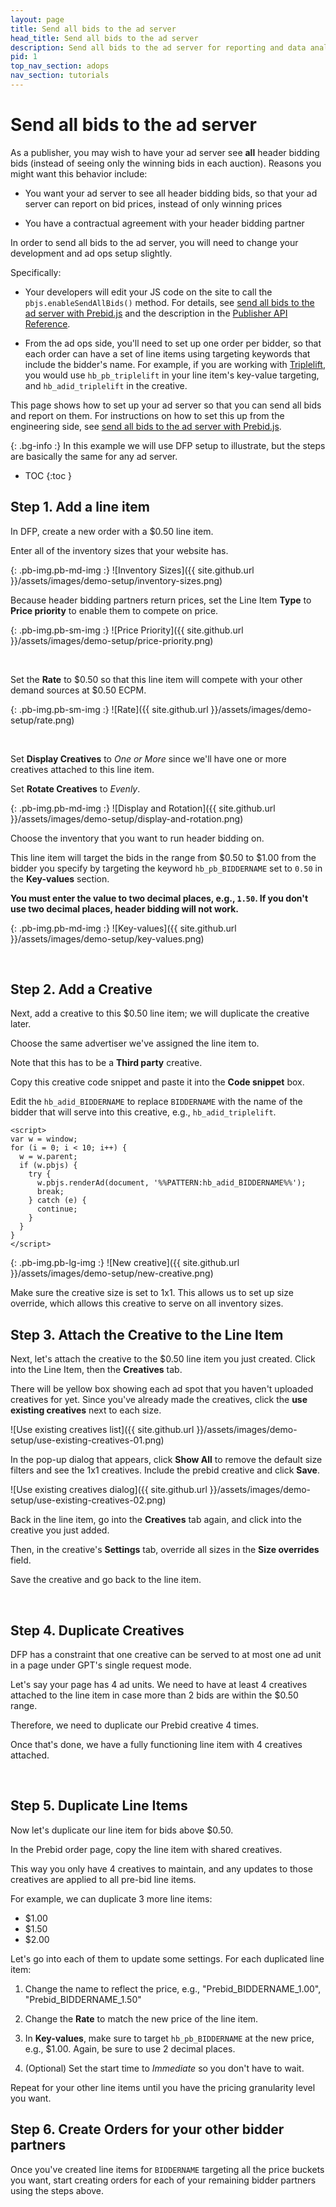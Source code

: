 ```yaml
---
layout: page
title: Send all bids to the ad server
head_title: Send all bids to the ad server
description: Send all bids to the ad server for reporting and data analysis.
pid: 1
top_nav_section: adops
nav_section: tutorials
---
```


<div class="bs-docs-section" markdown="1">

# Send all bids to the ad server

As a publisher, you may wish to have your ad server see **all** header bidding bids (instead of seeing only the winning bids in each auction).  Reasons you might want this behavior include:

+ You want your ad server to see all header bidding bids, so that your ad server can report on bid prices, instead of only winning prices

+ You have a contractual agreement with your header bidding partner

In order to send all bids to the ad server, you will need to change your development and ad ops setup slightly.

Specifically:

+ Your developers will edit your JS code on the site to call the `pbjs.enableSendAllBids()` method.  For details, see [send all bids to the ad server with Prebid.js](/dev-docs/examples/send-all-bids.html) and the description in the [Publisher API Reference](/dev-docs/publisher-api-reference.html).

+ From the ad ops side, you'll need to set up one order per bidder, so that each order can have a set of line items using targeting keywords that include the bidder's name.  For example, if you are working with [Triplelift](http://triplelift.com/), you would use `hb_pb_triplelift` in your line item's key-value targeting, and `hb_adid_triplelift` in the creative.

This page shows how to set up your ad server so that you can send all bids and report on them.  For instructions on how to set this up from the engineering side, see [send all bids to the ad server with Prebid.js](/dev-docs/examples/send-all-bids.html).

{: .bg-info :}
In this example we will use DFP setup to illustrate, but the steps are basically the same for any ad server.

* TOC
{:toc }

## Step 1. Add a line item

In DFP, create a new order with a $0.50 line item.

Enter all of the inventory sizes that your website has.

{: .pb-img.pb-md-img :}
![Inventory Sizes]({{ site.github.url }}/assets/images/demo-setup/inventory-sizes.png)

Because header bidding partners return prices, set the Line Item **Type** to **Price priority** to enable them to compete on price.

{: .pb-img.pb-sm-img :}
![Price Priority]({{ site.github.url }}/assets/images/demo-setup/price-priority.png)

<br>

Set the **Rate** to $0.50 so that this line item will compete with your other demand sources at $0.50 ECPM.

{: .pb-img.pb-sm-img :}
![Rate]({{ site.github.url }}/assets/images/demo-setup/rate.png)

<br>

Set **Display Creatives** to *One or More* since we'll have one or more creatives attached to this line item.

Set **Rotate Creatives** to *Evenly*.

{: .pb-img.pb-md-img :}
![Display and Rotation]({{ site.github.url }}/assets/images/demo-setup/display-and-rotation.png)

Choose the inventory that you want to run header bidding on.

This line item will target the bids in the range from $0.50 to $1.00 from the bidder you specify by targeting the keyword `hb_pb_BIDDERNAME` set to `0.50` in the **Key-values** section.

**You must enter the value to two decimal places, e.g., `1.50`.  If you don't use two decimal places, header bidding will not work.**

{: .pb-img.pb-md-img :}
![Key-values]({{ site.github.url }}/assets/images/demo-setup/key-values.png)

<br>

## Step 2. Add a Creative

Next, add a creative to this $0.50 line item; we will duplicate the creative later.

Choose the same advertiser we've assigned the line item to.

Note that this has to be a **Third party** creative.

Copy this creative code snippet and paste it into the **Code snippet** box.

Edit the `hb_adid_BIDDERNAME` to replace `BIDDERNAME` with the name of the bidder that will serve into this creative, e.g., `hb_adid_triplelift`.

    <script>
    var w = window;
    for (i = 0; i < 10; i++) {
      w = w.parent;
      if (w.pbjs) {
        try {
          w.pbjs.renderAd(document, '%%PATTERN:hb_adid_BIDDERNAME%%');
          break;
        } catch (e) {
          continue;
        }
      }
    }
    </script>

{: .pb-img.pb-lg-img :}
![New creative]({{ site.github.url }}/assets/images/demo-setup/new-creative.png)

Make sure the creative size is set to 1x1.  This allows us to set up size override, which allows this creative to serve on all inventory sizes.

## Step 3. Attach the Creative to the Line Item

Next, let's attach the creative to the $0.50 line item you just created.  Click into the Line Item, then the **Creatives** tab.

There will be yellow box showing each ad spot that you haven't uploaded creatives for yet.  Since you've already made the creatives, click the **use existing creatives** next to each size.

![Use existing creatives list]({{ site.github.url }}/assets/images/demo-setup/use-existing-creatives-01.png)

In the pop-up dialog that appears, click **Show All** to remove the default size filters and see the 1x1 creatives. Include the prebid creative and click **Save**.

![Use existing creatives dialog]({{ site.github.url }}/assets/images/demo-setup/use-existing-creatives-02.png)

Back in the line item, go into the **Creatives** tab again, and click into the creative you just added.

Then, in the creative's **Settings** tab, override all sizes in the **Size overrides** field.

Save the creative and go back to the line item.

<br>

## Step 4. Duplicate Creatives

DFP has a constraint that one creative can be served to at most one ad unit in a page under GPT's single request mode.

Let's say your page has 4 ad units.  We need to have at least 4 creatives attached to the line item in case more than 2 bids are within the $0.50 range.

Therefore, we need to duplicate our Prebid creative 4 times.

Once that's done, we have a fully functioning line item with 4 creatives attached.

<br>

## Step 5. Duplicate Line Items

Now let's duplicate our line item for bids above $0.50.

In the Prebid order page, copy the line item with shared creatives.

This way you only have 4 creatives to maintain, and any updates to those creatives are applied to all pre-bid line items.

For example, we can duplicate 3 more line items:

- $1.00
- $1.50
- $2.00

Let's go into each of them to update some settings.  For each duplicated line item:

1.  Change the name to reflect the price, e.g., "Prebid\_BIDDERNAME\_1.00", "Prebid\_BIDDERNAME\_1.50"

2.  Change the **Rate** to match the new price of the line item.

3.  In **Key-values**, make sure to target `hb_pb_BIDDERNAME` at the new price, e.g., $1.00.  Again, be sure to use 2 decimal places.

4.  (Optional) Set the start time to *Immediate* so you don't have to wait.

Repeat for your other line items until you have the pricing granularity level you want.

## Step 6. Create Orders for your other bidder partners

Once you've created line items for `BIDDERNAME` targeting all the price buckets you want, start creating orders for each of your remaining bidder partners using the steps above.
